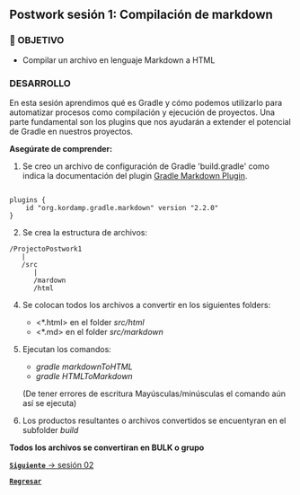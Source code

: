 ## Postwork sesión 1: Compilación de markdown

### 🎯 OBJETIVO

- Compilar un archivo en lenguaje Markdown a HTML

### DESARROLLO

En esta sesión aprendimos qué es Gradle y cómo podemos utilizarlo para automatizar procesos como compilación y ejecución
de proyectos. Una parte fundamental son los plugins que nos ayudarán a extender el potencial de Gradle en nuestros 
proyectos.


**Asegúrate de comprender:**

1. Se creo un archivo de configuración de Gradle 'build.gradle' como indica la documentación del plugin 
[Gradle Markdown Plugin](https://github.com/kordamp/markdown-gradle-plugin).

```
   
plugins {
    id "org.kordamp.gradle.markdown" version "2.2.0"
}

```

2. Se crea la estructura de archivos:
```
/ProjectoPostwork1
   |
   /src
      |
      /mardown
      /html 
```

4. Se colocan todos los archivos a convertir en los siguientes folders:
   - <*.html> en el folder *src/html*
   - <*.md>   en el folder *src/markdown*

   
4. Ejecutan los comandos:
    - *gradle markdownToHTML*
    - *gradle HTMLToMarkdown*
    
   (De tener errores de escritura Mayúsculas/minúsculas el comando aún así se ejecuta)


5. Los productos resultantes o archivos convertidos se encuentyran en el subfolder *build*

**Todos los archivos se convertiran en BULK o grupo**

[**`Siguiente`** -> sesión 02](../../Sesion-02/)

[**`Regresar`**](../)